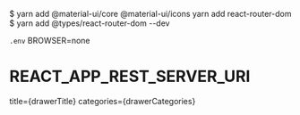 $ yarn add @material-ui/core @material-ui/icons yarn add react-router-dom 
$ yarn add @types/react-router-dom --dev
 
 


`.env`
BROWSER=none
# REACT_APP_REST_SERVER_URI



title={drawerTitle} categories={drawerCategories}